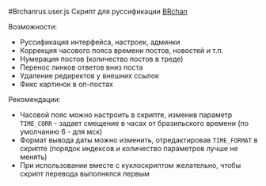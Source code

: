 #Brchanrus.user.js
Скрипт для руссификации [BRchan](https://www.brchan.org)

Возможности:
* Руссификация интерфейса, настроек, админки
* Коррекция часового пояса времени постов, новостей и т.п.
* Нумерация постов (количество постов в треде)
* Перенос линков ответов вниз поста
* Удаление редиректов у внешних ссылок
* Фикс картинок в оп-постах

Рекомендации:
* Часовой пояс можно настроить в скрипте, изменив параметр `TIME_CORR` - задает смещение в часах от бразильского времени (по умолчанию 6 - для мск)
* Формат вывода даты можно изменить, отредактировав `TIME_FORMAT` в скрипте (порядок индексов и количество параметров лучше не менять)
* При использовании вместе с куклоскриптом желательно, чтобы скрипт перевода выполнялся первым
